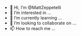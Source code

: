 - 👋 Hi, I’m @MattZeppetelli
- 👀 I’m interested in ...
- 🌱 I’m currently learning ...
- 💞️ I’m looking to collaborate on ...
- 📫 How to reach me ...

<!---
MattZeppetelli/MattZeppetelli is a ✨ special ✨ repository because its `README.md` (this file) appears on your GitHub profile.
You can click the Preview link to take a look at your changes.
--->
